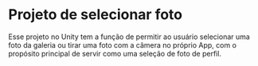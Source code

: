 # Projeto de selecionar foto
 Esse projeto no Unity tem a função de permitir ao usuário selecionar uma foto da galeria ou tirar uma foto com a câmera no próprio App, com o propósito principal de servir como uma seleção de foto de perfil.
